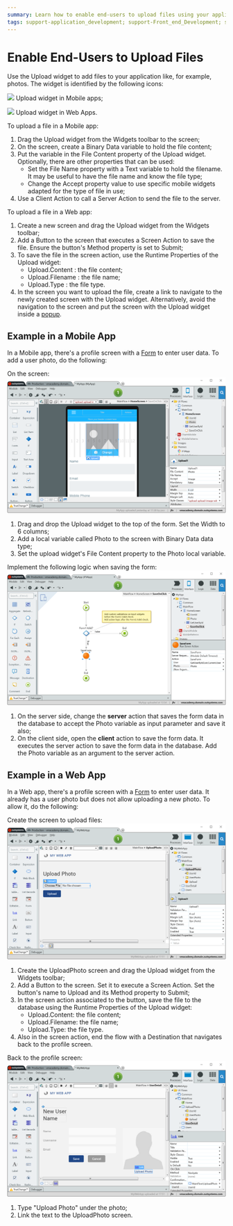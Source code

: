 ```yaml
---
summary: Learn how to enable end-users to upload files using your application.
tags: support-application_development; support-Front_end_Development; support-Mobile_Apps; support-webapps
---
```


# Enable End-Users to Upload Files

Use the Upload widget to add files to your application like, for example,
photos. The widget is identified by the following icons:

  ![](../../../shared/icons-tools/upload-widget-mobile.png) Upload widget in Mobile apps;

  ![](../../../shared/icons-tools/upload-widget-web.png) Upload widget in Web Apps.

To upload a file in a Mobile app:

1. Drag the Upload widget from the Widgets toolbar to the screen; 
2. On the screen, create a Binary Data variable to hold the file  content; 
3. Put the variable in the  File Content  property of the Upload widget. Optionally, there are other properties that can be used:
    * Set the File Name property with a Text variable to hold the filename. It may be useful to have the file name and know the file type; 
    * Change the Accept property value to use specific mobile widgets adapted for the type of file in use; 
4. Use a Client Action to call a Server Action to send the file to the server.

To upload a file in a Web app:

1. Create a new screen and drag the  Upload widget from the Widgets toolbar; 
2. Add a Button to the screen that executes a Screen Action to save the file. Ensure the button's  Method property is set to Submit; 
3. To save the file in the screen action, use the Runtime Properties of the Upload widget:
    * Upload.Content  : the file content; 
    * Upload.Filename  : the file name; 
    * Upload.Type  : the file type. 
4. In the screen you want to upload the file, create a link to navigate to the newly created screen with the Upload widget. Alternatively, avoid the navigation to the screen and put the screen with the Upload widget inside a [popup](popup.md).

## Example in a Mobile App

In a Mobile app, there's a profile screen with a [Form](../forms/form-use.md) to enter user data. To add a user photo, do the following:

On the screen:  
![](images/upload-3.png)

1. Drag and drop the Upload widget to the top of the form. Set the Width to 6 columns; 
2. Add a local variable called Photo to the screen with Binary Data data type; 
3. Set the upload widget's File Content property to the Photo local variable.

Implement the following logic when saving the form:  
![](images/upload-4.png)

1. On the server side, change the **server** action that saves the form data in the database to accept the Photo variable as input parameter and save it also; 
2. On the client side, open the **client** action to save the form data. It executes the server action to save the form data in the database. Add the Photo variable as an argument to the server action.

## Example in a Web App

In a Web app, there's a profile screen with a [Form](../forms/form-use.md) to enter user data. It already has a user photo but does not allow uploading a new photo. To allow it, do the following:

Create the screen to upload files:  
![](images/upload-5.png)

1. Create the UploadPhoto screen and drag the  Upload widget from the Widgets toolbar; 
2. Add a Button to the screen. Set it to execute a Screen Action. Set the button's name to Upload and its Method property to Submit; 
3. In the screen action associated to the button, save the file to the database using the Runtime Properties of the Upload widget: 
    * Upload.Content: the file content; 
    * Upload.Filename: the file name; 
    * Upload.Type: the file type. 
4. Also in the screen action, end the flow with a Destination that navigates back to the profile screen. 

Back to the profile screen:  
![](images/upload-6.png)

1. Type "Upload Photo" under the photo; 
2. Link the text to the UploadPhoto screen. 
